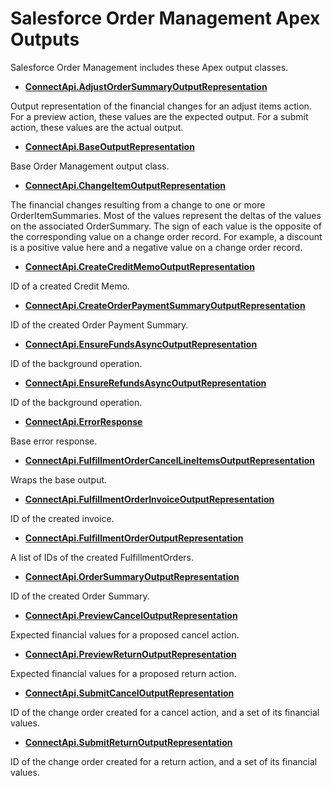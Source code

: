 # Salesforce Order Management Apex Outputs

Salesforce Order Management includes these Apex output classes.

- **[ConnectApi.AdjustOrderSummaryOutputRepresentation](atlas.en-us.230.0.order_management_developer_guide.meta/order_management_developer_guide/apex_connectapi_output_adjust_order_summary_output.htm)**

Output representation of the financial changes for an adjust items       action. For a preview action, these values are the expected output. For a submit action, these       values are the actual output.
- **[ConnectApi.BaseOutputRepresentation](atlas.en-us.230.0.order_management_developer_guide.meta/order_management_developer_guide/apex_connectapi_output_base_output.htm)**

Base Order Management output class.
- **[ConnectApi.ChangeItemOutputRepresentation](atlas.en-us.230.0.order_management_developer_guide.meta/order_management_developer_guide/apex_connectapi_output_change_item_output.htm)**

The financial changes resulting from a change to one or more       OrderItemSummaries. Most of the values represent the deltas of the values on the associated       OrderSummary. The sign of each value is the opposite of the corresponding value on a change       order record. For example, a discount is a positive value here and a negative value on a       change order record.
- **[ConnectApi.CreateCreditMemoOutputRepresentation](atlas.en-us.230.0.order_management_developer_guide.meta/order_management_developer_guide/apex_connectapi_output_create_credit_memo_output.htm)**

ID of a created Credit Memo.
- **[ConnectApi.CreateOrderPaymentSummaryOutputRepresentation](atlas.en-us.230.0.order_management_developer_guide.meta/order_management_developer_guide/apex_connectapi_output_create_order_payment_summary_output.htm)**

ID of the created Order Payment Summary.
- **[ConnectApi.EnsureFundsAsyncOutputRepresentation](atlas.en-us.230.0.order_management_developer_guide.meta/order_management_developer_guide/apex_connectapi_output_ensure_funds_async_output.htm)**

ID of the background operation.
- **[ConnectApi.EnsureRefundsAsyncOutputRepresentation](atlas.en-us.230.0.order_management_developer_guide.meta/order_management_developer_guide/apex_connectapi_output_ensure_refunds_async_output.htm)**

ID of the background operation.
- **[ConnectApi.ErrorResponse](atlas.en-us.230.0.order_management_developer_guide.meta/order_management_developer_guide/apex_connectapi_output_error_response.htm)**

Base error response.
- **[ConnectApi.FulfillmentOrderCancelLineItemsOutputRepresentation](atlas.en-us.230.0.order_management_developer_guide.meta/order_management_developer_guide/apex_connectapi_output_fulfillment_order_cancel_line_items_output.htm)**

Wraps the base output.
- **[ConnectApi.FulfillmentOrderInvoiceOutputRepresentation](atlas.en-us.230.0.order_management_developer_guide.meta/order_management_developer_guide/apex_connectapi_output_fulfillment_order_invoice_output.htm)**

ID of the created invoice.
- **[ConnectApi.FulfillmentOrderOutputRepresentation](atlas.en-us.230.0.order_management_developer_guide.meta/order_management_developer_guide/apex_connectapi_output_fulfillment_order_output.htm)**

A list of IDs of the created FulfillmentOrders.
- **[ConnectApi.OrderSummaryOutputRepresentation](atlas.en-us.230.0.order_management_developer_guide.meta/order_management_developer_guide/apex_connectapi_output_order_summary_output.htm)**

ID of the created Order Summary.
- **[ConnectApi.PreviewCancelOutputRepresentation](atlas.en-us.230.0.order_management_developer_guide.meta/order_management_developer_guide/apex_connectapi_output_preview_cancel_output.htm)**

Expected financial values for a proposed cancel     action.
- **[ConnectApi.PreviewReturnOutputRepresentation](atlas.en-us.230.0.order_management_developer_guide.meta/order_management_developer_guide/apex_connectapi_output_preview_return_output.htm)**

Expected financial values for a proposed return     action.
- **[ConnectApi.SubmitCancelOutputRepresentation](atlas.en-us.230.0.order_management_developer_guide.meta/order_management_developer_guide/apex_connectapi_output_submit_cancel_output.htm)**

ID of the change order created for a cancel action, and a set of its       financial values.
- **[ConnectApi.SubmitReturnOutputRepresentation](atlas.en-us.230.0.order_management_developer_guide.meta/order_management_developer_guide/apex_connectapi_output_submit_return_output.htm)**

ID of the change order created for a return action, and a set of its       financial values.